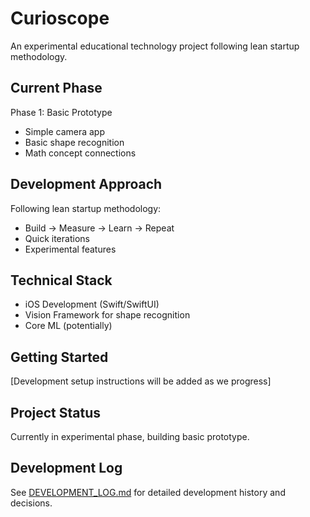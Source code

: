 # Curioscope

An experimental educational technology project following lean startup methodology.

## Current Phase
Phase 1: Basic Prototype
- Simple camera app
- Basic shape recognition
- Math concept connections

## Development Approach
Following lean startup methodology:
- Build → Measure → Learn → Repeat
- Quick iterations
- Experimental features

## Technical Stack
- iOS Development (Swift/SwiftUI)
- Vision Framework for shape recognition
- Core ML (potentially)

## Getting Started
[Development setup instructions will be added as we progress]

## Project Status
Currently in experimental phase, building basic prototype.

## Development Log
See [DEVELOPMENT_LOG.md](DEVELOPMENT_LOG.md) for detailed development history and decisions.